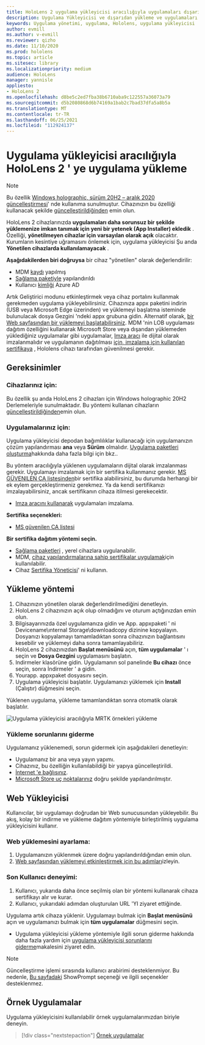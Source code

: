 ```yaml
---
title: HoloLens 2 uygulama yükleyicisi aracılığıyla uygulamaları dışarıdan yükleme ve yükleme
description: Uygulama Yükleyicisi ve dışarıdan yükleme ve uygulamaları kullanıcı arabirimi aracılığıyla yükleme hakkında bilgi edinin.
keywords: Uygulama yönetimi, uygulama, Hololens, uygulama yükleyicisi
author: evmill
ms.author: v-evmill
ms.reviewer: qizho
ms.date: 11/10/2020
ms.prod: hololens
ms.topic: article
ms.sitesec: library
ms.localizationpriority: medium
audience: HoloLens
manager: yannisle
appliesto:
- HoloLens 2
ms.openlocfilehash: d8be5c2ed7fba38b6710aba9c122557a36073a79
ms.sourcegitcommit: d5b2080868d6b74169a1bab2c7bad37dfa5a8b5a
ms.translationtype: MT
ms.contentlocale: tr-TR
ms.lasthandoff: 06/25/2021
ms.locfileid: "112924137"
---
```

# <a name="install-apps-on-hololens-2-via-app-installer"></a>Uygulama yükleyicisi aracılığıyla HoloLens 2 ' ye uygulama yükleme

> [!NOTE]
> Bu özellik [Windows holographic, sürüm 20H2 – aralık 2020 güncelleştirmesi](hololens-release-notes.md)' nde kullanıma sunulmuştur. Cihazınızın bu özelliği kullanacak şekilde [güncelleştirildiğinden](hololens-update-hololens.md) emin olun.

HoloLens 2 cihazlarınızda **uygulamaları daha sorunsuz bir şekilde yüklemenize imkan tanımak için yeni bir yetenek (App Installer) ekledik** . Özelliği, **yönetilmeyen cihazlar için varsayılan olarak açık** olacaktır. Kurumların kesintiye uğramasını önlemek için, uygulama yükleyicisi Şu anda **Yönetilen cihazlarda kullanılamayacak** .  

**Aşağıdakilerden biri doğruysa** bir cihaz "yönetilen" olarak değerlendirilir:

- MDM [kaydı](hololens-enroll-mdm.md) yapılmış
- [Sağlama paketiyle](hololens-provisioning.md) yapılandırıldı
- Kullanıcı [kimliği](hololens-identity.md) Azure AD

Artık Geliştirici modunu etkinleştirmek veya cihaz portalını kullanmak gerekmeden uygulama yükleyebilirsiniz.  Cihazınıza appx paketini indirin (USB veya Microsoft Edge üzerinden) ve yüklemeyi başlatma isteminde bulunulacak dosya Gezgini 'ndeki appx grubuna gidin.  Alternatif olarak, [bir Web sayfasından bir yüklemeyi başlatabilirsiniz](https://docs.microsoft.com/windows/msix/app-installer/installing-windows10-apps-web).  MDM 'nin LOB uygulaması dağıtım özelliğini kullanarak Microsoft Store veya dışarıdan yüklemeden yüklediğiniz uygulamalar gibi uygulamalar, [Imza aracı](https://docs.microsoft.com/windows/win32/appxpkg/how-to-sign-a-package-using-signtool) ile dijital olarak imzalanmalıdır ve uygulamanın dağıtılması [için, imzalama için kullanılan sertifikaya](https://docs.microsoft.com/windows/win32/appxpkg/how-to-sign-a-package-using-signtool#security-considerations) , Hololens cihazı tarafından güvenilmesi gerekir.

## <a name="requirements"></a>Gereksinimler

### <a name="for-your-devices"></a>Cihazlarınız için:

Bu özellik şu anda HoloLens 2 cihazları için Windows holographic 20H2 Derlemeleriyle sunulmaktadır. Bu yöntemi kullanan cihazların [güncelleştirildiğinden](hololens-update-hololens.md)emin olun.

### <a name="for-your-apps"></a>Uygulamalarınız için:

Uygulama yükleyicisi depodan bağımlılıklar kullanacağı için uygulamanızın çözüm yapılandırması **ana** veya **Sürüm** olmalıdır. [Uygulama paketleri oluşturma](https://docs.microsoft.com/windows/msix/app-installer/create-appinstallerfile-vs)hakkında daha fazla bilgi için bkz..

Bu yöntem aracılığıyla yüklenen uygulamaların dijital olarak imzalanması gerekir. Uygulamayı imzalamak için bir sertifika kullanmanız gerekir. [MS GÜVENILEN CA listesinden](https://ccadb-public.secure.force.com/microsoft/IncludedCACertificateReportForMSFT)bir sertifika alabilirsiniz, bu durumda herhangi bir ek eylem gerçekleştirmeniz gerekmez. Ya da kendi sertifikanızı imzalayabilirsiniz, ancak sertifikanın cihaza itilmesi gerekecektir.

- [Imza aracını kullanarak](https://docs.microsoft.com/windows/win32/appxpkg/how-to-sign-a-package-using-signtool) uygulamaları imzalama.

**Sertifika seçenekleri:**

- [MS güvenilen CA listesi](https://ccadb-public.secure.force.com/microsoft/IncludedCACertificateReportForMSFT)

**Bir sertifika dağıtım yöntemi seçin.**

- [Sağlama paketleri](hololens-provisioning.md) , yerel cihazlara uygulanabilir.
- MDM, [cihaz yapılandırmalarına sahip sertifikalar uygulamak](https://docs.microsoft.com/mem/intune/protect/certificates-configure)için kullanılabilir.
- Cihaz [Sertifika Yöneticisi](certificate-manager.md)' ni kullanın.

## <a name="installation-method"></a>Yükleme yöntemi

1. Cihazınızın yönetilen olarak değerlendirilmediğini denetleyin.
1. HoloLens 2 cihazınızın açık olup olmadığını ve oturum açtığınızdan emin olun.
1. Bilgisayarınızda özel uygulamanıza gidin ve App. appxpaketi ' ni Devicename\ınternal Storage\downloadcopy dizinine kopyalayın.
    Dosyanızı kopyalamayı tamamladıktan sonra cihazınızın bağlantısını kesebilir ve yüklemeyi daha sonra tamamlayabiliriz.
1. HoloLens 2 cihazınızdan **Başlat menüsünü** açın, **tüm uygulamalar** ' ı seçin ve **Dosya Gezgini** uygulamasını başlatın.
1. Indirmeler klasörüne gidin. Uygulamanın sol panelinde **Bu cihazı** önce seçin, sonra İndirmeler ' a gidin.
1. Yourapp. appxpaket dosyasını seçin.
1. Uygulama yükleyicisi başlatılır. Uygulamanızı yüklemek için **Install** (Çalıştır) düğmesini seçin.

Yüklenen uygulama, yükleme tamamlandıktan sonra otomatik olarak başlatılır.

![Uygulama yükleyicisi aracılığıyla MRTK örnekleri yükleme](images/hololens-app-installer-picture.jpg)

### <a name="troubleshooting-installs"></a>Yükleme sorunlarını giderme

Uygulamanız yüklenemedi, sorun gidermek için aşağıdakileri denetleyin:

- Uygulamanız bir ana veya yayın yapımı.
- Cihazınız, bu özelliğin kullanılabildiği bir yapıya güncelleştirildi.
- [İnternet 'e bağlısınız](hololens-network.md).
- [Microsoft Store uç noktalarınız](hololens-offline.md) doğru şekilde yapılandırılmıştır.  

## <a name="web-installer"></a>Web Yükleyicisi

Kullanıcılar, bir uygulamayı doğrudan bir Web sunucusundan yükleyebilir. Bu akış, kolay bir indirme ve yükleme dağıtım yöntemiyle birleştirilmiş uygulama yükleyicisini kullanır.

### <a name="how-to-set-up-web-install"></a>Web yüklemesini ayarlama:

1. Uygulamanızın yüklenmek üzere doğru yapılandırıldığından emin olun.
1. [Web sayfasından yüklemeyi etkinleştirmek için bu adımları](https://docs.microsoft.com/windows/msix/app-installer/installing-windows10-apps-web#how-to-enable-this-on-a-webpage)izleyin.

### <a name="end-user-experience"></a>Son Kullanıcı deneyimi:

1. Kullanıcı, yukarıda daha önce seçilmiş olan bir yöntemi kullanarak cihaza sertifikayı alır ve kurar.
1. Kullanıcı, yukarıdaki adımdan oluşturulan URL 'YI ziyaret ettiğinde.

Uygulama artık cihaza yüklenir. Uygulamayı bulmak için **Başlat menüsünü** açın ve uygulamanızı bulmak için **tüm uygulamalar** düğmesini seçin.

- Uygulama yükleyicisi yükleme yöntemiyle ilgili sorun giderme hakkında daha fazla yardım için [uygulama yükleyicisi sorunlarını giderme](https://docs.microsoft.com/windows/msix/app-installer/troubleshoot-appinstaller-issues)makalesini ziyaret edin.

> [!NOTE]
> Güncelleştirme işlemi sırasında kullanıcı arabirimi desteklenmiyor. Bu nedenle, [Bu sayfadaki](https://docs.microsoft.com/windows/msix/app-installer/update-settings) ShowPrompt seçeneği ve ilgili seçenekler desteklenmez.

## <a name="sample-apps"></a>Örnek Uygulamalar

Uygulama yükleyicisini kullanılabilir örnek uygulamalarımızdan biriyle deneyin. 
> [!div class="nextstepaction"]
> [Örnek uygulamalar](https://docs.microsoft.com/windows/mixed-reality/develop/features-and-samples?tabs=unity#sample-apps)
